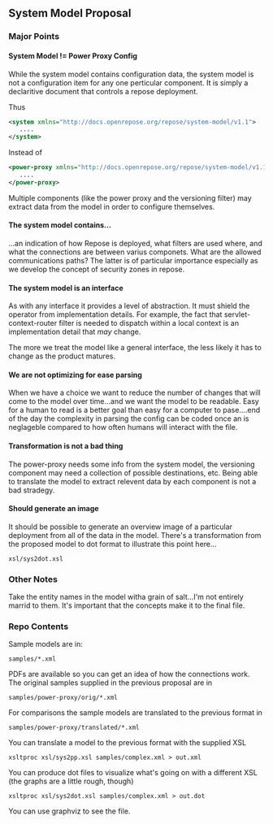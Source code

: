 ## System Model Proposal

### Major Points

#### System Model != Power Proxy Config

While the system model contains configuration data, the system model
is not a configuration item for any one perticular component.  It is
simply a declaritive document that controls a repose deployment.

Thus

````xml
<system xmlns="http://docs.openrepose.org/repose/system-model/v1.1">
   ....
</system>
````

Instead of

````xml
<power-proxy xmlns="http://docs.openrepose.org/repose/system-model/v1.1">
   ....
</power-proxy>
````

Multiple components (like the power proxy and the versioning filter)
may extract data from the model in order to configure themselves.

#### The system model contains...

...an indication of how Repose is deployed, what filters are used
where, and what the connections are between varius componets.  What
are the allowed communications paths?  The latter is of particular
importance especially as we develop the concept of security zones in
repose.

#### The system model is an interface

As with any interface it provides a level of abstraction.  It must
shield the operator from implementation details.  For example, the
fact that servlet-context-router filter is needed to dispatch within a
local context is an implementation detail that *may* change.

The more we treat the model like a general interface, the less likely
it has to change as the product matures.

#### We are not optimizing for ease parsing

When we have a choice we want to reduce the number of changes that
will come to the model over time...and we want the model to be
readable. Easy for a human to read is a better goal than easy for a
computer to pase....end of the day the complexity in parsing the
config can be coded once an is neglageble compared to how often humans
will interact with the file.

#### Transformation is not a bad thing

The power-proxy needs some info from the system model, the versioning
component may need a collection of possible destinations, etc. Being
able to translate the model to extract relevent data by each component
is not a bad stradegy.

#### Should generate an image

It should be possible to generate an overview image of a particular
deployment from all of the data in the model.  There's a
transformation from the proposed model to dot format to illustrate
this point here...

````
xsl/sys2dot.xsl
````

### Other Notes

Take the entity names in the model witha grain of salt...I'm not
entirely marrid to them.  It's important that the concepts make it to
the final file.

### Repo Contents

Sample models are in:

````
samples/*.xml
````

PDFs are available so you can get an idea of how the connections
work.  The original samples supplied in the previous proposal are in

````
samples/power-proxy/orig/*.xml
````

For comparisons the sample models are translated to the previous format
in

````
samples/power-proxy/translated/*.xml
````

You can translate a model to the previous format with the supplied XSL

````
xsltproc xsl/sys2pp.xsl samples/complex.xml > out.xml
````

You can produce dot files to visualize what's going on with a different
XSL (the graphs are a little rough, though)

````
xsltproc xsl/sys2dot.xsl samples/complex.xml > out.dot
````

You can use graphviz to see the file.
